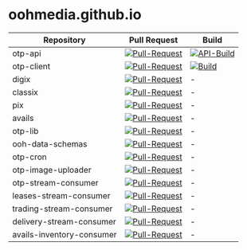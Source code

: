 # oohmedia.github.io


Repository | Pull Request | Build
------------ | ------------- | -------------
otp-api | [![Pull-Request](https://github.com/oohmedia/otp-api/actions/workflows/pull-request.yml/badge.svg)](https://github.com/oohmedia/otp-api/actions/workflows/pull-request.yml) | [![API-Build](https://github.com/oohmedia/otp-api/actions/workflows/build.yml/badge.svg)](https://github.com/oohmedia/otp-api/actions/workflows/build.yml)
otp-client | [![Pull-Request](https://github.com/oohmedia/otp-client/actions/workflows/pull-request.yml/badge.svg)](https://github.com/oohmedia/otp-client/actions/workflows/pull-request.yml) | [![Build](https://github.com/oohmedia/otp-client/actions/workflows/build.yml/badge.svg)](https://github.com/oohmedia/otp-client/actions/workflows/build.yml)
digix | [![Pull-Request](https://github.com/oohmedia/digix/actions/workflows/pull-request.yml/badge.svg)](https://github.com/oohmedia/digix/actions/workflows/pull-request.yml) | -
classix | [![Pull-Request](https://github.com/oohmedia/classix/actions/workflows/pull-request.yml/badge.svg)](https://github.com/oohmedia/classix/actions/workflows/pull-request.yml) | -
pix | [![Pull-Request](https://github.com/oohmedia/pix/actions/workflows/pull-request.yml/badge.svg)](https://github.com/oohmedia/pix/actions/workflows/pull-request.yml) | -
avails | [![Pull-Request](https://github.com/oohmedia/otp-avails/actions/workflows/pull-request.yml/badge.svg)](https://github.com/oohmedia/otp-avails/actions/workflows/pull-request.yml) | -
otp-lib | [![Pull-Request](https://github.com/oohmedia/otp-lib/actions/workflows/pull-request.yml/badge.svg)](https://github.com/oohmedia/otp-lib/actions/workflows/pull-request.yml) | -
ooh-data-schemas | [![Pull-Request](https://github.com/oohmedia/ooh-data-schemas/actions/workflows/pull-request.yml/badge.svg)](https://github.com/oohmedia/ooh-data-schemas/actions/workflows/pull-request.yml) | -
otp-cron | [![Pull-Request](https://github.com/oohmedia/otp-cron/actions/workflows/pull-request.yml/badge.svg)](https://github.com/oohmedia/otp-cron/actions/workflows/pull-request.yml) | -
otp-image-uploader | [![Pull-Request](https://github.com/oohmedia/otp-image-uploader-v2/actions/workflows/pull-request.yml/badge.svg)](https://github.com/oohmedia/otp-image-uploader-v2/actions/workflows/pull-request.yml) | -
otp-stream-consumer | [![Pull-Request](https://github.com/oohmedia/otp-stream-consumers/actions/workflows/pull-request.yml/badge.svg)](https://github.com/oohmedia/otp-stream-consumers/actions/workflows/pull-request.yml) | -
leases-stream-consumer | [![Pull-Request](https://github.com/oohmedia/leases-stream-consumers/actions/workflows/pull-request.yml/badge.svg)](https://github.com/oohmedia/leases-stream-consumers/actions/workflows/pull-request.yml) | -
trading-stream-consumer | [![Pull-Request](https://github.com/oohmedia/trading-stream-consumer/actions/workflows/pull-request.yml/badge.svg)](https://github.com/oohmedia/trading-stream-consumer/actions/workflows/pull-request.yml) | -
delivery-stream-consumer | [![Pull-Request](https://github.com/oohmedia/delivery-stream-consumer/actions/workflows/pull-request.yml/badge.svg)](https://github.com/oohmedia/delivery-stream-consumer/actions/workflows/pull-request.yml) | -
avails-inventory-consumer | [![Pull-Request](https://github.com/oohmedia/avails-inventory-consumer/actions/workflows/pull-request.yml/badge.svg)](https://github.com/oohmedia/avails-inventory-consumer/actions/workflows/pull-request.yml) | -
